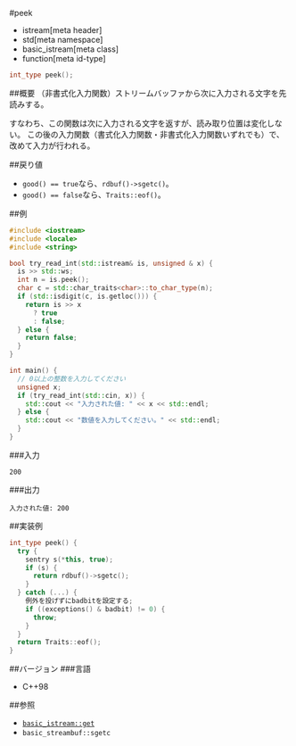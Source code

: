 #peek
* istream[meta header]
* std[meta namespace]
* basic_istream[meta class]
* function[meta id-type]

```cpp
int_type peek();
```

##概要
（非書式化入力関数）ストリームバッファから次に入力される文字を先読みする。

すなわち、この関数は次に入力される文字を返すが、読み取り位置は変化しない。
この後の入力関数（書式化入力関数・非書式化入力関数いずれでも）で、改めて入力が行われる。

##戻り値

- `good() == true`なら、`rdbuf()->sgetc()`。
- `good() == false`なら、`Traits::eof()`。

##例
```cpp
#include <iostream>
#include <locale>
#include <string>

bool try_read_int(std::istream& is, unsigned & x) {
  is >> std::ws;
  int n = is.peek();
  char c = std::char_traits<char>::to_char_type(n);
  if (std::isdigit(c, is.getloc())) {
    return is >> x
      ? true
      : false;
  } else {
    return false;
  }
}

int main() {
  // 0以上の整数を入力してください
  unsigned x;
  if (try_read_int(std::cin, x)) {
    std::cout << "入力された値: " << x << std::endl;
  } else {
    std::cout << "数値を入力してください。" << std::endl;
  }
}
```

###入力
```
200
```

###出力
```
入力された値: 200
```

##実装例
```cpp
int_type peek() {
  try {
    sentry s(*this, true);
    if (s) {
      return rdbuf()->sgetc();
    }
  } catch (...) {
    例外を投げずにbadbitを設定する;
    if ((exceptions() & badbit) != 0) {
      throw;
    }
  }
  return Traits::eof();
}
```

##バージョン
###言語
- C++98

##参照

- [`basic_istream::get`](get.md)
- `basic_streambuf::sgetc`
